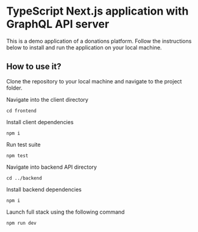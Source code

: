 # TypeScript Next.js application with GraphQL API server

This is a demo application of a donations platform. Follow the instructions below to install and run the application on your local machine.

## How to use it?

Clone the repository to your local machine and navigate to the project folder.

Navigate into the client directory

```
cd frontend
```

Install client dependencies

```
npm i
```

Run test suite

```
npm test
```

Navigate into backend API directory

```
cd ../backend
```

Install backend dependencies

```
npm i
```

Launch full stack using the following command

```
npm run dev
```
